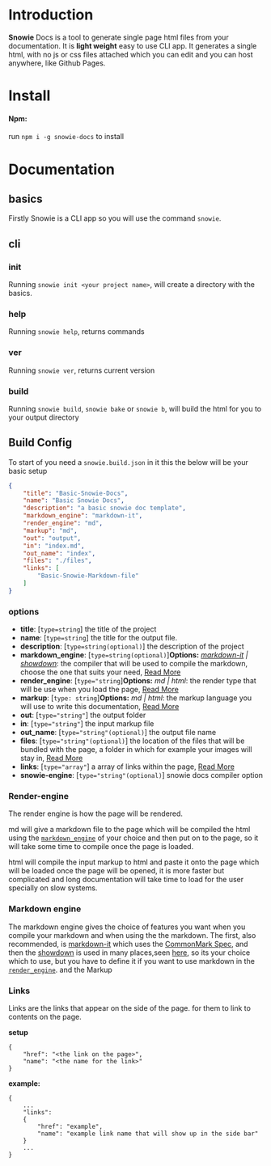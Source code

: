 # Introduction
**Snowie** Docs is a tool to generate single page html files from your documentation. It is **light weight** easy to use CLI app. It generates a single html, with no js or css files attached which you can edit and you can host anywhere, like Github Pages.

# Install
#### Npm:
run `npm i -g snowie-docs` to install

# Documentation
## basics
Firstly Snowie is a CLI app so you will use the command `snowie`.
## cli
### init
Running `snowie init <your project name>`, will create a directory with the basics.
### help
Running `snowie help`, returns commands
### ver
Running `snowie ver`, returns current version
### build
Running `snowie build`, `snowie bake` or `snowie b`, will build the html for you to your output directory
## Build Config
To start of you need a `snowie.build.json` in it this the below will be your basic setup
```json
{
    "title": "Basic-Snowie-Docs",
    "name": "Basic Snowie Docs",
    "description": "a basic snowie doc template",
    "markdown_engine": "markdown-it",
    "render_engine": "md",
    "markup": "md",
    "out": "output",
    "in": "index.md",
    "out_name": "index",
    "files": "./files",
    "links": [
        "Basic-Snowie-Markdown-file"
    ]
}
```
### options
- **title**: \[`type=string`] the title of the project
- **name**: \[`type=string`] the title for the output file.
- **description**: \[`type=string(optional)`] the description of the project
- **markdown_engine**: \[`type=string(optional)`]**Options:** *_[markdown-it](https://github.com/markdown-it/markdown-it) | [showdown](https://github.com/showdownjs/showdown)_*: the compiler that will be used to compile the markdown, choose the one that suits your need, [Read More](#Markdown-engine)
- **render_engine**: \[`type="string`]**Options:** *_md | html_*: the render type that will be use when you load the page, [Read More](#Render-engine)
- **markup**: \[`type: string`]**Options:** *_md | html_*: the markup language you will use to write this documentation, [Read More](#Markup)
- **out**: \[`type="string"`] the output folder
- **in**: \[`type="string"`] the input markup file
- **out_name**: \[`type="string"(optional)`] the output file name
- **files**: \[`type="string"(optional)`] the location of the files that will be bundled with the page, a folder in which for example your images will stay in, [Read More](#Files)
- **links**: \[`type="array"`] a array of links within the page, [Read More](#Links)
- **snowie-engine**: \[`type="string"(optional)`] snowie docs compiler option

### Render-engine
The render engine is how the page will be rendered.

md will give a markdown file to the page which will be compiled the html using the [`markdown_engine`](#Markdown-engine) of your choice and then put on to the page, so it will take some time to compile once the page is loaded.

html will compile the input markup to html and paste it onto the page which will be loaded once the page will be opened, it is more faster but complicated   and long documentation will take time to load for the user specially on slow systems.

### Markdown engine
The markdown engine gives the choice of features you want when you compile your markdown and when using the the markdown. The first, also recommended, is [markdown-it](https://github.com/markdown-it/markdown-it) which uses the [CommonMark Spec](http://spec.commonmark.org/), and then the [showdown](https://github.com/showdownjs/showdown) is used in many places,seen [here](https://github.com/showdownjs/showdown#who-uses-showdown-or-a-fork), so its your choice which to use, but you have to define it if you want to use markdown in the [`render_engine`](#Render-engine). and the Markup

### Links
Links are the links that appear on the side of the page.
for them to link to contents on the page.

**setup**
```
{
	"href": "<the link on the page>",
	"name": "<the name for the link>"
}
```

**example:**
```
{
	...
	"links":
	{
		"href": "example",
		"name": "example link name that will show up in the side bar"
	}
	...
}
```
